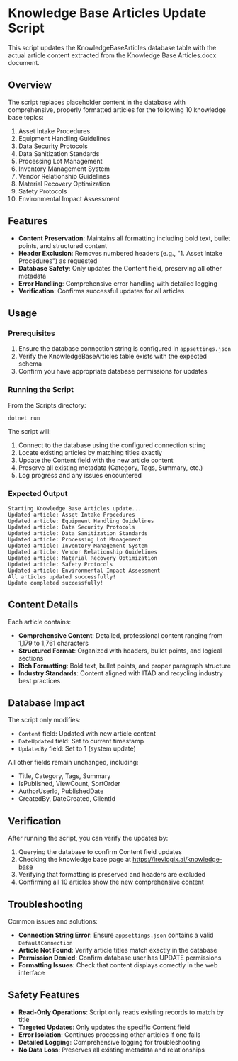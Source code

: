 # Knowledge Base Articles Update Script

This script updates the KnowledgeBaseArticles database table with the actual article content extracted from the Knowledge Base Articles.docx document.

## Overview

The script replaces placeholder content in the database with comprehensive, properly formatted articles for the following 10 knowledge base topics:

1. Asset Intake Procedures
2. Equipment Handling Guidelines  
3. Data Security Protocols
4. Data Sanitization Standards
5. Processing Lot Management
6. Inventory Management System
7. Vendor Relationship Guidelines
8. Material Recovery Optimization
9. Safety Protocols
10. Environmental Impact Assessment

## Features

- **Content Preservation**: Maintains all formatting including bold text, bullet points, and structured content
- **Header Exclusion**: Removes numbered headers (e.g., "1. Asset Intake Procedures") as requested
- **Database Safety**: Only updates the Content field, preserving all other metadata
- **Error Handling**: Comprehensive error handling with detailed logging
- **Verification**: Confirms successful updates for all articles

## Usage

### Prerequisites

1. Ensure the database connection string is configured in `appsettings.json`
2. Verify the KnowledgeBaseArticles table exists with the expected schema
3. Confirm you have appropriate database permissions for updates

### Running the Script

From the Scripts directory:

```bash
dotnet run
```

The script will:
1. Connect to the database using the configured connection string
2. Locate existing articles by matching titles exactly
3. Update the Content field with the new article content
4. Preserve all existing metadata (Category, Tags, Summary, etc.)
5. Log progress and any issues encountered

### Expected Output

```
Starting Knowledge Base Articles update...
Updated article: Asset Intake Procedures
Updated article: Equipment Handling Guidelines
Updated article: Data Security Protocols
Updated article: Data Sanitization Standards
Updated article: Processing Lot Management
Updated article: Inventory Management System
Updated article: Vendor Relationship Guidelines
Updated article: Material Recovery Optimization
Updated article: Safety Protocols
Updated article: Environmental Impact Assessment
All articles updated successfully!
Update completed successfully!
```

## Content Details

Each article contains:
- **Comprehensive Content**: Detailed, professional content ranging from 1,179 to 1,761 characters
- **Structured Format**: Organized with headers, bullet points, and logical sections
- **Rich Formatting**: Bold text, bullet points, and proper paragraph structure
- **Industry Standards**: Content aligned with ITAD and recycling industry best practices

## Database Impact

The script only modifies:
- `Content` field: Updated with new article content
- `DateUpdated` field: Set to current timestamp
- `UpdatedBy` field: Set to 1 (system update)

All other fields remain unchanged, including:
- Title, Category, Tags, Summary
- IsPublished, ViewCount, SortOrder
- AuthorUserId, PublishedDate
- CreatedBy, DateCreated, ClientId

## Verification

After running the script, you can verify the updates by:
1. Querying the database to confirm Content field updates
2. Checking the knowledge base page at https://irevlogix.ai/knowledge-base
3. Verifying that formatting is preserved and headers are excluded
4. Confirming all 10 articles show the new comprehensive content

## Troubleshooting

Common issues and solutions:

- **Connection String Error**: Ensure `appsettings.json` contains a valid `DefaultConnection`
- **Article Not Found**: Verify article titles match exactly in the database
- **Permission Denied**: Confirm database user has UPDATE permissions
- **Formatting Issues**: Check that content displays correctly in the web interface

## Safety Features

- **Read-Only Operations**: Script only reads existing records to match by title
- **Targeted Updates**: Only updates the specific Content field
- **Error Isolation**: Continues processing other articles if one fails
- **Detailed Logging**: Comprehensive logging for troubleshooting
- **No Data Loss**: Preserves all existing metadata and relationships
